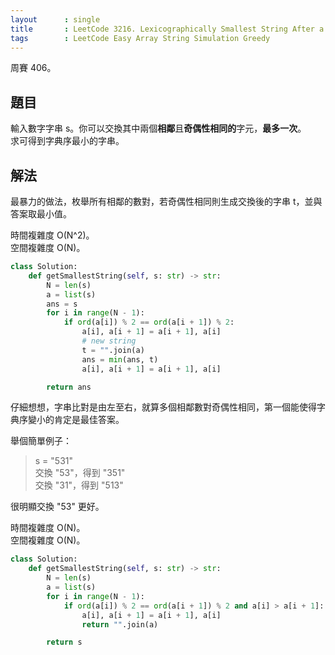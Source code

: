 ```yaml
---
layout      : single
title       : LeetCode 3216. Lexicographically Smallest String After a Swap
tags        : LeetCode Easy Array String Simulation Greedy
---
```

周賽 406。

## 題目

輸入數字字串 s。你可以交換其中兩個**相鄰**且**奇偶性相同的**字元，**最多一次**。  
求可得到字典序最小的字串。  

## 解法

最暴力的做法，枚舉所有相鄰的數對，若奇偶性相同則生成交換後的字串 t，並與答案取最小值。  

時間複雜度 O(N^2)。  
空間複雜度 O(N)。  

```python
class Solution:
    def getSmallestString(self, s: str) -> str:
        N = len(s)
        a = list(s)
        ans = s
        for i in range(N - 1):
            if ord(a[i]) % 2 == ord(a[i + 1]) % 2:
                a[i], a[i + 1] = a[i + 1], a[i]
                # new string
                t = "".join(a)
                ans = min(ans, t)
                a[i], a[i + 1] = a[i + 1], a[i]

        return ans
```

仔細想想，字串比對是由左至右，就算多個相鄰數對奇偶性相同，第一個能使得字典序變小的肯定是最佳答案。  

舉個簡單例子：  
> s = "531"  
> 交換 "53"，得到 "351"  
> 交換 "31"，得到 "513"  

很明顯交換 "53" 更好。  

時間複雜度 O(N)。  
空間複雜度 O(N)。  

```python
class Solution:
    def getSmallestString(self, s: str) -> str:
        N = len(s)
        a = list(s)
        for i in range(N - 1):
            if ord(a[i]) % 2 == ord(a[i + 1]) % 2 and a[i] > a[i + 1]:
                a[i], a[i + 1] = a[i + 1], a[i]
                return "".join(a)

        return s
```
